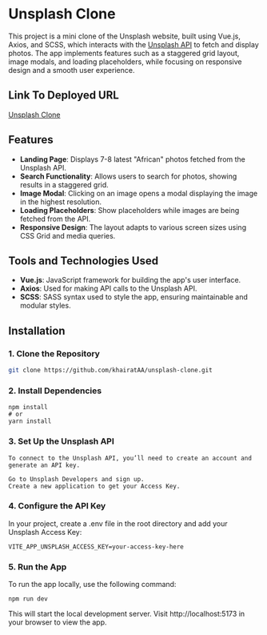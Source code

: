 # Unsplash Clone

This project is a mini clone of the Unsplash website, built using Vue.js, Axios, and SCSS, which interacts with the [Unsplash API](https://unsplash.com/developers) to fetch and display photos. The app implements features such as a staggered grid layout, image modals, and loading placeholders, while focusing on responsive design and a smooth user experience.

## Link To Deployed URL

[Unsplash Clone](https://cowrywise-unsplash-clone.netlify.app/)

## Features

- **Landing Page**: Displays 7-8 latest "African" photos fetched from the Unsplash API.
- **Search Functionality**: Allows users to search for photos, showing results in a staggered grid.
- **Image Modal**: Clicking on an image opens a modal displaying the image in the highest resolution.
- **Loading Placeholders**: Show placeholders while images are being fetched from the API.
- **Responsive Design**: The layout adapts to various screen sizes using CSS Grid and media queries.

## Tools and Technologies Used

- **Vue.js**: JavaScript framework for building the app's user interface.
- **Axios**: Used for making API calls to the Unsplash API.
- **SCSS**: SASS syntax used to style the app, ensuring maintainable and modular styles.

## Installation

### 1. Clone the Repository

```bash
git clone https://github.com/khairatAA/unsplash-clone.git
```

### 2. Install Dependencies

```cd unsplash-clone
npm install
# or
yarn install
```

### 3. Set Up the Unsplash API

```
To connect to the Unsplash API, you’ll need to create an account and generate an API key.

Go to Unsplash Developers and sign up.
Create a new application to get your Access Key.
```

### 4. Configure the API Key

In your project, create a .env file in the root directory and add your Unsplash Access Key:

```
VITE_APP_UNSPLASH_ACCESS_KEY=your-access-key-here
```

### 5. Run the App

To run the app locally, use the following command:

```
npm run dev
```

This will start the local development server. Visit http://localhost:5173 in your browser to view the app.
